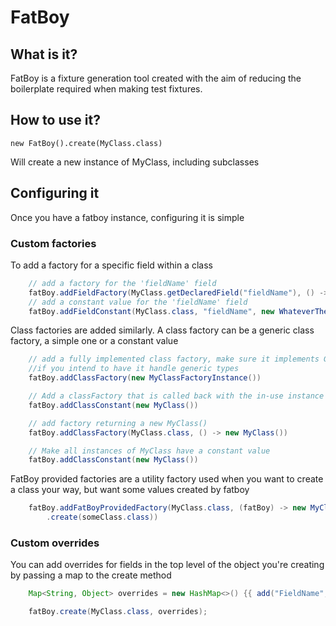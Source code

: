 # FatBoy


## What is it?

FatBoy is a fixture generation tool created with the aim of reducing the boilerplate required when making test fixtures.

## How to use it?

```
new FatBoy().create(MyClass.class)
```

Will create a new instance of MyClass, including subclasses

## Configuring it

Once you have a fatboy instance, configuring it is simple

### Custom factories

To add a factory for a specific field within a class

```java
    // add a factory for the 'fieldName' field
    fatBoy.addFieldFactory(MyClass.getDeclaredField("fieldName"), () -> new SomeClass("values here"))
    // add a constant value for the 'fieldName' field
    fatBoy.addFieldConstant(MyClass.class, "fieldName", new WhateverTheFieldClassIs("values here"))
```

Class factories are added similarly. A class factory can be a generic class factory, a simple one or a constant value

```java
    // add a fully implemented class factory, make sure it implements GenericClassFactory 
    //if you intend to have it handle generic types
    fatBoy.addClassFactory(new MyClassFactoryInstance())

    // Add a classFactory that is called back with the in-use instance of FatBoy
    fatBoy.addClassConstant(new MyClass())

    // add factory returning a new MyClass()
    fatBoy.addClassFactory(MyClass.class, () -> new MyClass())

    // Make all instances of MyClass have a constant value
    fatBoy.addClassConstant(new MyClass())
```

FatBoy provided factories are a utility factory used when you want to create a class your way, but want some values created by fatboy

```java
    fatBoy.addFatBoyProvidedFactory(MyClass.class, (fatBoy) -> new MyClass("Value 1", "Value 2", fatBoy
        .create(someClass.class))
```

### Custom overrides

You can add overrides for fields in the top level of the object you're creating by passing a map to the create method

````java
    Map<String, Object> overrides = new HashMap<>() {{ add("FieldName", new SomeRandomClass() }} 

    fatBoy.create(MyClass.class, overrides);
````
